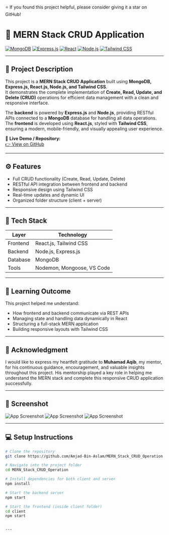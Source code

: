 ⭐ If you found this project helpful, please consider giving it a star on GitHub!

# 🧾 MERN Stack CRUD Application

[![MongoDB](https://img.shields.io/badge/MongoDB-4EA94B?logo=mongodb&logoColor=white)]()
[![Express.js](https://img.shields.io/badge/Express.js-000000?logo=express&logoColor=white)]()
[![React](https://img.shields.io/badge/React-20232A?logo=react&logoColor=61DAFB)]()
[![Node.js](https://img.shields.io/badge/Node.js-339933?logo=node.js&logoColor=white)]()
[![Tailwind CSS](https://img.shields.io/badge/Tailwind_CSS-38B2AC?logo=tailwind-css&logoColor=white)]()

---

## 📖 Project Description

This project is a **MERN Stack CRUD Application** built using **MongoDB, Express.js, React.js, Node.js, and Tailwind CSS**.  
It demonstrates the complete implementation of **Create, Read, Update, and Delete (CRUD)** operations for efficient data management with a clean and responsive interface.

The **backend** is powered by **Express.js** and **Node.js**, providing RESTful APIs connected to a **MongoDB** database for handling all data operations.  
The **frontend** is developed using **React.js**, styled with **Tailwind CSS**, ensuring a modern, mobile-friendly, and visually appealing user experience.

🔗 **Live Demo / Repository:**  
[👉 View on GitHub](https://github.com/Amjad-Bin-Aslam/MERN_Stack_CRUD_Operation)

---

## ⚙️ Features

- Full CRUD functionality (Create, Read, Update, Delete)
- RESTful API integration between frontend and backend
- Responsive design using Tailwind CSS
- Real-time updates and dynamic UI
- Organized folder structure (client + server)

---

## 🚀 Tech Stack

| Layer | Technology |
|-------|-------------|
| Frontend | React.js, Tailwind CSS |
| Backend | Node.js, Express.js |
| Database | MongoDB |
| Tools | Nodemon, Mongoose, VS Code |

---

## 🧠 Learning Outcome

This project helped me understand:
- How frontend and backend communicate via REST APIs  
- Managing state and handling data dynamically in React  
- Structuring a full-stack MERN application  
- Building responsive layouts with Tailwind CSS  

---

## 🙏 Acknowledgment

I would like to express my heartfelt gratitude to **Muhamad Aqib**, my mentor, for his continuous guidance, encouragement, and valuable insights throughout this project. His mentorship played a key role in helping me understand the MERN stack and complete this responsive CRUD application successfully.

---

## 📸 Screenshot

![App Screenshot](./assets/Add_user.png)
![App Screenshot](./assets/Main.PNG)
![App Screenshot](./assets/Update_user.png)


---

## 💻 Setup Instructions

```bash
# Clone the repository
git clone https://github.com/Amjad-Bin-Aslam/MERN_Stack_CRUD_Operation

# Navigate into the project folder
cd MERN_Stack_CRUD_Operation

# Install dependencies for both client and server
npm install

# Start the backend server
npm start

# Start the frontend (inside client folder)
cd client
npm start


---

